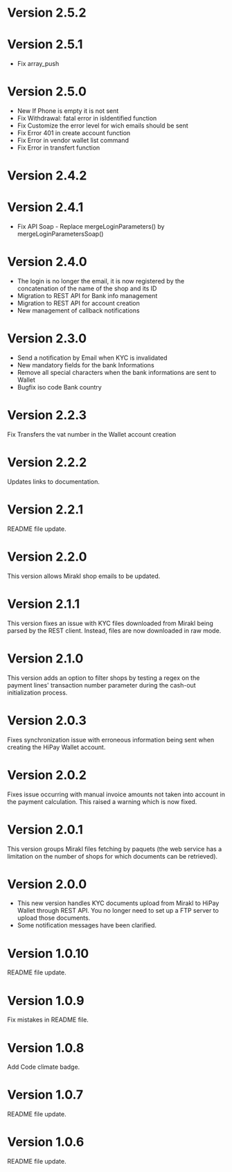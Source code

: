 # Version 2.5.2
# Version 2.5.1
- Fix array_push

# Version 2.5.0

- New If Phone is empty it is not sent
- Fix Withdrawal: fatal error in isIdentified function
- Fix Customize the error level for wich emails should be sent
- Fix Error 401 in create account function
- Fix Error in vendor wallet list command
- Fix Error in transfert function

# Version 2.4.2
# Version 2.4.1

- Fix API Soap - Replace mergeLoginParameters() by mergeLoginParametersSoap()

# Version 2.4.0

- The login is no longer the email, it is now registered by the concatenation of the name of the shop and its ID
- Migration to REST API for Bank info management 
- Migration to REST API for account creation
- New management of callback notifications 

# Version 2.3.0

- Send a notification by Email when KYC is invalidated
- New mandatory fields for the bank Informations
- Remove all special characters when the bank informations are sent to Wallet
- Bugfix iso code Bank country 

# Version 2.2.3

Fix Transfers the vat number in the Wallet account creation 

# Version 2.2.2

Updates links to documentation.

# Version 2.2.1

README file update.

# Version 2.2.0

This version allows Mirakl shop emails to be updated.

# Version 2.1.1

This version fixes an issue with KYC files downloaded from Mirakl being parsed by the REST client. Instead, files are now downloaded in raw mode.

# Version 2.1.0
This version adds an option to filter shops by testing a regex on the payment lines' transaction number parameter during the cash-out initialization process.

# Version 2.0.3
Fixes synchronization issue with erroneous information being sent when creating the HiPay Wallet account.

# Version 2.0.2
Fixes issue occurring with manual invoice amounts not taken into account in the payment calculation. This raised a warning which is now fixed.

# Version 2.0.1
This version groups Mirakl files fetching by paquets (the web service has a limitation on the number of shops for which documents can be retrieved).

# Version 2.0.0
- This new version handles KYC documents upload from Mirakl to HiPay Wallet through REST API. You no longer need to set up a FTP server to upload those documents.
- Some notification messages have been clarified.

# Version 1.0.10
README file update.

# Version 1.0.9
Fix mistakes in README file.

# Version 1.0.8
Add Code climate badge.

# Version 1.0.7
README file update.

# Version 1.0.6
README file update.